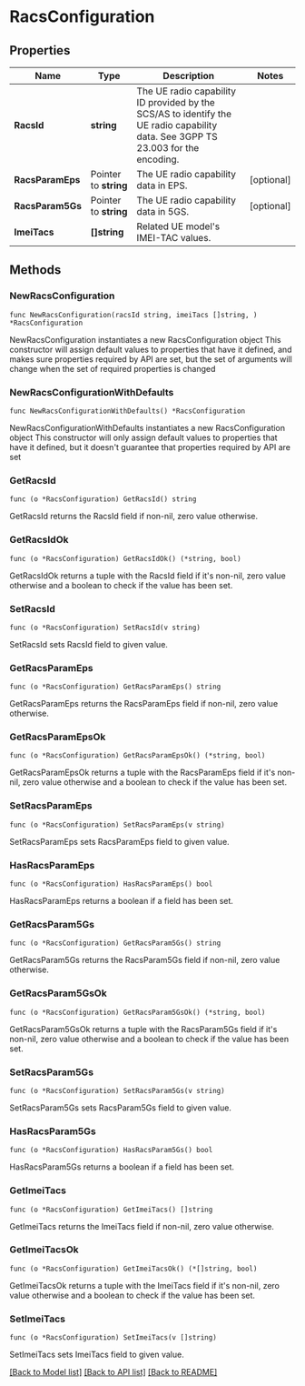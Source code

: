 # RacsConfiguration

## Properties

Name | Type | Description | Notes
------------ | ------------- | ------------- | -------------
**RacsId** | **string** | The UE radio capability ID provided by the SCS/AS to identify the UE radio capability data. See 3GPP TS 23.003 for the encoding. | 
**RacsParamEps** | Pointer to **string** | The UE radio capability data in EPS. | [optional] 
**RacsParam5Gs** | Pointer to **string** | The UE radio capability data in 5GS. | [optional] 
**ImeiTacs** | **[]string** | Related UE model&#39;s IMEI-TAC values. | 

## Methods

### NewRacsConfiguration

`func NewRacsConfiguration(racsId string, imeiTacs []string, ) *RacsConfiguration`

NewRacsConfiguration instantiates a new RacsConfiguration object
This constructor will assign default values to properties that have it defined,
and makes sure properties required by API are set, but the set of arguments
will change when the set of required properties is changed

### NewRacsConfigurationWithDefaults

`func NewRacsConfigurationWithDefaults() *RacsConfiguration`

NewRacsConfigurationWithDefaults instantiates a new RacsConfiguration object
This constructor will only assign default values to properties that have it defined,
but it doesn't guarantee that properties required by API are set

### GetRacsId

`func (o *RacsConfiguration) GetRacsId() string`

GetRacsId returns the RacsId field if non-nil, zero value otherwise.

### GetRacsIdOk

`func (o *RacsConfiguration) GetRacsIdOk() (*string, bool)`

GetRacsIdOk returns a tuple with the RacsId field if it's non-nil, zero value otherwise
and a boolean to check if the value has been set.

### SetRacsId

`func (o *RacsConfiguration) SetRacsId(v string)`

SetRacsId sets RacsId field to given value.


### GetRacsParamEps

`func (o *RacsConfiguration) GetRacsParamEps() string`

GetRacsParamEps returns the RacsParamEps field if non-nil, zero value otherwise.

### GetRacsParamEpsOk

`func (o *RacsConfiguration) GetRacsParamEpsOk() (*string, bool)`

GetRacsParamEpsOk returns a tuple with the RacsParamEps field if it's non-nil, zero value otherwise
and a boolean to check if the value has been set.

### SetRacsParamEps

`func (o *RacsConfiguration) SetRacsParamEps(v string)`

SetRacsParamEps sets RacsParamEps field to given value.

### HasRacsParamEps

`func (o *RacsConfiguration) HasRacsParamEps() bool`

HasRacsParamEps returns a boolean if a field has been set.

### GetRacsParam5Gs

`func (o *RacsConfiguration) GetRacsParam5Gs() string`

GetRacsParam5Gs returns the RacsParam5Gs field if non-nil, zero value otherwise.

### GetRacsParam5GsOk

`func (o *RacsConfiguration) GetRacsParam5GsOk() (*string, bool)`

GetRacsParam5GsOk returns a tuple with the RacsParam5Gs field if it's non-nil, zero value otherwise
and a boolean to check if the value has been set.

### SetRacsParam5Gs

`func (o *RacsConfiguration) SetRacsParam5Gs(v string)`

SetRacsParam5Gs sets RacsParam5Gs field to given value.

### HasRacsParam5Gs

`func (o *RacsConfiguration) HasRacsParam5Gs() bool`

HasRacsParam5Gs returns a boolean if a field has been set.

### GetImeiTacs

`func (o *RacsConfiguration) GetImeiTacs() []string`

GetImeiTacs returns the ImeiTacs field if non-nil, zero value otherwise.

### GetImeiTacsOk

`func (o *RacsConfiguration) GetImeiTacsOk() (*[]string, bool)`

GetImeiTacsOk returns a tuple with the ImeiTacs field if it's non-nil, zero value otherwise
and a boolean to check if the value has been set.

### SetImeiTacs

`func (o *RacsConfiguration) SetImeiTacs(v []string)`

SetImeiTacs sets ImeiTacs field to given value.



[[Back to Model list]](../README.md#documentation-for-models) [[Back to API list]](../README.md#documentation-for-api-endpoints) [[Back to README]](../README.md)


